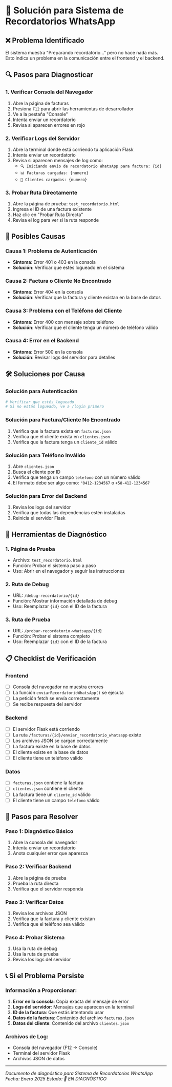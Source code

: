 # 🔧 Solución para Sistema de Recordatorios WhatsApp

## ❌ Problema Identificado

El sistema muestra "Preparando recordatorio..." pero no hace nada más. Esto indica un problema en la comunicación entre el frontend y el backend.

## 🔍 Pasos para Diagnosticar

### 1. **Verificar Consola del Navegador**
1. Abre la página de facturas
2. Presiona `F12` para abrir las herramientas de desarrollador
3. Ve a la pestaña "Console"
4. Intenta enviar un recordatorio
5. Revisa si aparecen errores en rojo

### 2. **Verificar Logs del Servidor**
1. Abre la terminal donde está corriendo tu aplicación Flask
2. Intenta enviar un recordatorio
3. Revisa si aparecen mensajes de log como:
   - `🔍 Iniciando envío de recordatorio WhatsApp para factura: {id}`
   - `📊 Facturas cargadas: {numero}`
   - `👥 Clientes cargados: {numero}`

### 3. **Probar Ruta Directamente**
1. Abre la página de prueba: `test_recordatorio.html`
2. Ingresa el ID de una factura existente
3. Haz clic en "Probar Ruta Directa"
4. Revisa el log para ver si la ruta responde

## 🚨 Posibles Causas

### **Causa 1: Problema de Autenticación**
- **Síntoma**: Error 401 o 403 en la consola
- **Solución**: Verificar que estés logueado en el sistema

### **Causa 2: Factura o Cliente No Encontrado**
- **Síntoma**: Error 404 en la consola
- **Solución**: Verificar que la factura y cliente existan en la base de datos

### **Causa 3: Problema con el Teléfono del Cliente**
- **Síntoma**: Error 400 con mensaje sobre teléfono
- **Solución**: Verificar que el cliente tenga un número de teléfono válido

### **Causa 4: Error en el Backend**
- **Síntoma**: Error 500 en la consola
- **Solución**: Revisar logs del servidor para detalles

## 🛠️ Soluciones por Causa

### **Solución para Autenticación**
```bash
# Verificar que estés logueado
# Si no estás logueado, ve a /login primero
```

### **Solución para Factura/Cliente No Encontrado**
1. Verifica que la factura exista en `facturas.json`
2. Verifica que el cliente exista en `clientes.json`
3. Verifica que la factura tenga un `cliente_id` válido

### **Solución para Teléfono Inválido**
1. Abre `clientes.json`
2. Busca el cliente por ID
3. Verifica que tenga un campo `telefono` con un número válido
4. El formato debe ser algo como: `"0412-1234567` o `+58-412-1234567`

### **Solución para Error del Backend**
1. Revisa los logs del servidor
2. Verifica que todas las dependencias estén instaladas
3. Reinicia el servidor Flask

## 🧪 Herramientas de Diagnóstico

### **1. Página de Prueba**
- Archivo: `test_recordatorio.html`
- Función: Probar el sistema paso a paso
- Uso: Abrir en el navegador y seguir las instrucciones

### **2. Ruta de Debug**
- URL: `/debug-recordatorio/{id}`
- Función: Mostrar información detallada de debug
- Uso: Reemplazar `{id}` con el ID de la factura

### **3. Ruta de Prueba**
- URL: `/probar-recordatorio-whatsapp/{id}`
- Función: Probar el sistema completo
- Uso: Reemplazar `{id}` con el ID de la factura

## 📋 Checklist de Verificación

### **Frontend**
- [ ] Consola del navegador no muestra errores
- [ ] La función `enviarRecordatorioWhatsApp()` se ejecuta
- [ ] La petición fetch se envía correctamente
- [ ] Se recibe respuesta del servidor

### **Backend**
- [ ] El servidor Flask está corriendo
- [ ] La ruta `/facturas/{id}/enviar_recordatorio_whatsapp` existe
- [ ] Los archivos JSON se cargan correctamente
- [ ] La factura existe en la base de datos
- [ ] El cliente existe en la base de datos
- [ ] El cliente tiene un teléfono válido

### **Datos**
- [ ] `facturas.json` contiene la factura
- [ ] `clientes.json` contiene el cliente
- [ ] La factura tiene un `cliente_id` válido
- [ ] El cliente tiene un campo `telefono` válido

## 🚀 Pasos para Resolver

### **Paso 1: Diagnóstico Básico**
1. Abre la consola del navegador
2. Intenta enviar un recordatorio
3. Anota cualquier error que aparezca

### **Paso 2: Verificar Backend**
1. Abre la página de prueba
2. Prueba la ruta directa
3. Verifica que el servidor responda

### **Paso 3: Verificar Datos**
1. Revisa los archivos JSON
2. Verifica que la factura y cliente existan
3. Verifica que el teléfono sea válido

### **Paso 4: Probar Sistema**
1. Usa la ruta de debug
2. Usa la ruta de prueba
3. Revisa los logs del servidor

## 📞 Si el Problema Persiste

### **Información a Proporcionar:**
1. **Error en la consola**: Copia exacta del mensaje de error
2. **Logs del servidor**: Mensajes que aparecen en la terminal
3. **ID de la factura**: Que estás intentando usar
4. **Datos de la factura**: Contenido del archivo `facturas.json`
5. **Datos del cliente**: Contenido del archivo `clientes.json`

### **Archivos de Log:**
- Consola del navegador (F12 → Console)
- Terminal del servidor Flask
- Archivos JSON de datos

---

*Documento de diagnóstico para Sistema de Recordatorios WhatsApp*
*Fecha: Enero 2025*
*Estado: 🔧 EN DIAGNÓSTICO*
